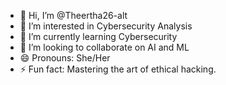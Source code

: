 - 👋 Hi, I’m @Theertha26-alt
- 👀 I’m interested in Cybersecurity Analysis 
- 🌱 I’m currently learning Cybersecurity 
- 💞️ I’m looking to collaborate on AI and ML
- 😄 Pronouns: She/Her
- ⚡ Fun fact: Mastering the art of ethical hacking.

<!---
Theertha26-alt/Theertha26-alt is a ✨ special ✨ repository because its `README.md` (this file) appears on your GitHub profile.
You can click the Preview link to take a look at your changes.
--->
